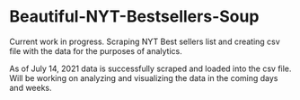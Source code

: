 # Beautiful-NYT-Bestsellers-Soup
Current work in progress. Scraping NYT Best sellers list and creating csv file with the data for the purposes of analytics.

As of July 14, 2021 data is successfully scraped and loaded into the csv file. Will be working on analyzing and visualizing the data in the coming days and weeks.
